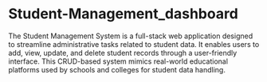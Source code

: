 # Student-Management_dashboard
The Student Management System is a full-stack web application designed to streamline administrative tasks related to student data. It enables users to add, view, update, and delete student records through a user-friendly interface. This CRUD-based system mimics real-world educational platforms used by schools and colleges for student data handling.

